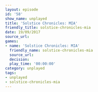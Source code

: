 ```yaml
---
layout: episode
id: '58'
show_name: unplayed
title: 'Solstice Chronicles: MIA'
friendly_title: solstice-chronicles-mia
date: 19/09/2017
source_url: 
games:
- name: 'Solstice Chronicles: MIA'
  friendly_name: solstice-chronicles-mia
  source_url: 
  decision: 
  play_time: '00:00:00'
category: unplayed
tags:
- unplayed
- solstice-chronicles-mia
---
```

